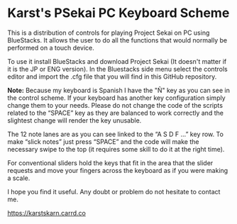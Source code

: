 # Karst's PSekai PC Keyboard Scheme

This is a distribution of controls for playing Project Sekai on PC using BlueStacks. It allows the user to do all the functions that would normally be performed on a touch device. 

To use it install BlueStacks and download Project Sekai (It doesn't matter if it is the JP or ENG version). In the Bluestacks side menu select the controls editor and import the .cfg file that you will find in this GitHub repository.

**Note:** Because my keyboard is Spanish I have the "Ñ" key as you can see in the control scheme. If your keyboard has another key configuration simply change them to your needs. Please do not change the code of the scripts related to the “SPACE” key as they are balanced to work correctly and the slightest change will render the key unusable.

The 12 note lanes are as you can see linked to the “A S D F ...” key row. 
To make “slick notes” just press “SPACE” and the code will make the necessary swipe to the top (it requires some skill to do it at the right time).

For conventional sliders hold the keys that fit in the area that the slider requests and move your fingers across the keyboard as if you were making a scale.

I hope you find it useful.  Any doubt or problem do not hesitate to contact me.

https://karstskarn.carrd.co